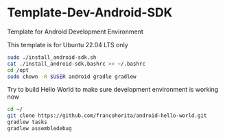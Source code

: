 # Template-Dev-Android-SDK
Template for Android Development Environment

This template is for Ubuntu 22.04 LTS only

```sh
sudo ./install_android-sdk.sh
cat ./install_android-sdk.bashrc >> ~/.bashrc
cd /opt
sudo chown -R $USER android gradle gradlew
```

Try to build Hello World to make sure development environment is working now

```sh
cd ~/
git clone https://github.com/francohorita/android-hello-world.git
gradlew tasks
gradlew assembledebug
```